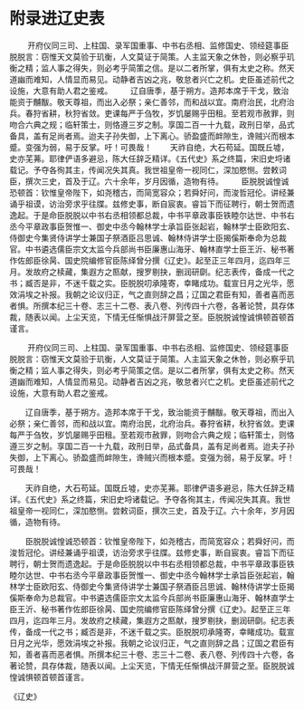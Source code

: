 # 附录进辽史表

 　　开府仪同三司、上柱国、录军国重事、中书右丞相、监修国史、领经筵事臣脱脱言：窃惟天文莫验于玑衡，人文莫证于简策。人主监天象之休咎，则必察乎玑衡之精；监人事之得失，则必考乎简策之信。是以二者所掌，俱有太史之称。然天道幽而难知，人情显而易见。动静者吉凶之兆，敬怠者兴亡之机。史臣虽述前代之设施，大意有助人君之鉴戒。 　　辽自唐季，基于朔方。造邦本席于干戈，致治能资于黼黻。敬天尊祖，而出入必祭；亲仁善邻，而和战以宜。南府治民，北府治兵。春狩省耕，秋狩省敛。吏课每严于刍牧，岁饥屡赐乎田租。至若观市赦罪，则吻合六典之规；临轩策士，则恪遵三岁之制。享国二百一十九载，政刑日举，品式备具，盖有足尚者焉。迨夫子孙失御，上下离心。骄盈盛而衅隙生，谗贼兴而根本蹙。变强为弱，易于反掌。吁！可畏哉！ 　　天祚自绝，大石苟延。国既丘墟，史亦芜茀。耶律俨语多避忌，陈大任辞乏精详。《五代史》系之终篇，宋旧史埒诸载记。予夺各徇其主，传闻况失其真。我世祖皇帝一视同仁，深加愍恻。尝敕词臣，撰次三史，首及于辽。六十余年，岁月因循，造物有待。 　　臣脱脱诚惶诚恐顿首：钦惟皇帝陛下，如尧稽古，而简宽容众；若舜好问，而浚哲冠伦。讲经兼诵乎祖谟，访治旁求乎往牒。兹修史事，断自宸衷。睿旨下而征聘行，朝士贺而遗逸起。于是命臣脱脱以中书右丞相领都总裁，中书平章政事臣铁睦尔达世、中书右丞今平章政事臣贺惟一、御史中丞今翰林学士承旨臣张起岩，翰林学士臣欧阳玄、侍御史今集贤侍讲学士兼国子祭酒臣吕思诚、翰林侍讲学士臣揭傒斯奉命为总裁官。中书遴选儒臣宗文太监今兵部尚书臣廉惠山海牙、翰林直学士臣王沂、秘书著作佐郎臣徐昺、国史院编修官臣陈绎曾分撰《辽史》。起至正三年四月，迄四年三月。发故府之椟藏，集遐方之匦献，搜罗剔抉，删润研劘。纪志表传，备成一代之书；臧否是非，不迷千载之实。臣脱脱叨承隆寄，幸睹成功。载宣日月之光华，愿效涓埃之补报。我朝之论议归正，气之直则辞之昌；辽国之君臣有知，善者喜而恶者惧。所撰本纪三十卷、志三十二卷、表八卷、列传四十六卷，各著论赞，具存体裁，随表以闻。上尘天览，下情无任惭惧战汗屏营之至。臣脱脱诚惶诚惧顿首顿首谨言。

 　　开府仪同三司、上柱国、录军国重事、中书右丞相、监修国史、领经筵事臣脱脱言：窃惟天文莫验于玑衡，人文莫证于简策。人主监天象之休咎，则必察乎玑衡之精；监人事之得失，则必考乎简策之信。是以二者所掌，俱有太史之称。然天道幽而难知，人情显而易见。动静者吉凶之兆，敬怠者兴亡之机。史臣虽述前代之设施，大意有助人君之鉴戒。

　　辽自唐季，基于朔方。造邦本席于干戈，致治能资于黼黻。敬天尊祖，而出入必祭；亲仁善邻，而和战以宜。南府治民，北府治兵。春狩省耕，秋狩省敛。吏课每严于刍牧，岁饥屡赐乎田租。至若观市赦罪，则吻合六典之规；临轩策士，则恪遵三岁之制。享国二百一十九载，政刑日举，品式备具，盖有足尚者焉。迨夫子孙失御，上下离心。骄盈盛而衅隙生，谗贼兴而根本蹙。变强为弱，易于反掌。吁！可畏哉！

　　天祚自绝，大石苟延。国既丘墟，史亦芜茀。耶律俨语多避忌，陈大任辞乏精详。《五代史》系之终篇，宋旧史埒诸载记。予夺各徇其主，传闻况失其真。我世祖皇帝一视同仁，深加愍恻。尝敕词臣，撰次三史，首及于辽。六十余年，岁月因循，造物有待。

　　臣脱脱诚惶诚恐顿首：钦惟皇帝陛下，如尧稽古，而简宽容众；若舜好问，而浚哲冠伦。讲经兼诵乎祖谟，访治旁求乎往牒。兹修史事，断自宸衷。睿旨下而征聘行，朝士贺而遗逸起。于是命臣脱脱以中书右丞相领都总裁，中书平章政事臣铁睦尔达世、中书右丞今平章政事臣贺惟一、御史中丞今翰林学士承旨臣张起岩，翰林学士臣欧阳玄、侍御史今集贤侍讲学士兼国子祭酒臣吕思诚、翰林侍讲学士臣揭傒斯奉命为总裁官。中书遴选儒臣宗文太监今兵部尚书臣廉惠山海牙、翰林直学士臣王沂、秘书著作佐郎臣徐昺、国史院编修官臣陈绎曾分撰《辽史》。起至正三年四月，迄四年三月。发故府之椟藏，集遐方之匦献，搜罗剔抉，删润研劘。纪志表传，备成一代之书；臧否是非，不迷千载之实。臣脱脱叨承隆寄，幸睹成功。载宣日月之光华，愿效涓埃之补报。我朝之论议归正，气之直则辞之昌；辽国之君臣有知，善者喜而恶者惧。所撰本纪三十卷、志三十二卷、表八卷、列传四十六卷，各著论赞，具存体裁，随表以闻。上尘天览，下情无任惭惧战汗屏营之至。臣脱脱诚惶诚惧顿首顿首谨言。

《辽史》